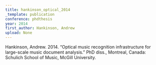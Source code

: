 ```yaml
---
title: hankinson_optical_2014
_template: publication
conference: phdthesis
year: 2014
first_author: Hankinson, Andrew
upload: None
---
```

Hankinson, Andrew. 2014. “Optical music recognition infrastructure for large-scale music document analysis.” PhD diss., Montreal, Canada: Schulich School of Music, McGill University.